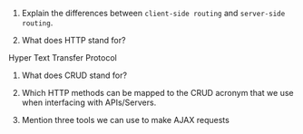 1.  Explain the differences between `client-side routing` and `server-side routing`.


1.  What does HTTP stand for?

Hyper Text Transfer Protocol 

1.  What does CRUD stand for?


1.  Which HTTP methods can be mapped to the CRUD acronym that we use when interfacing with APIs/Servers.
1.  Mention three tools we can use to make AJAX requests